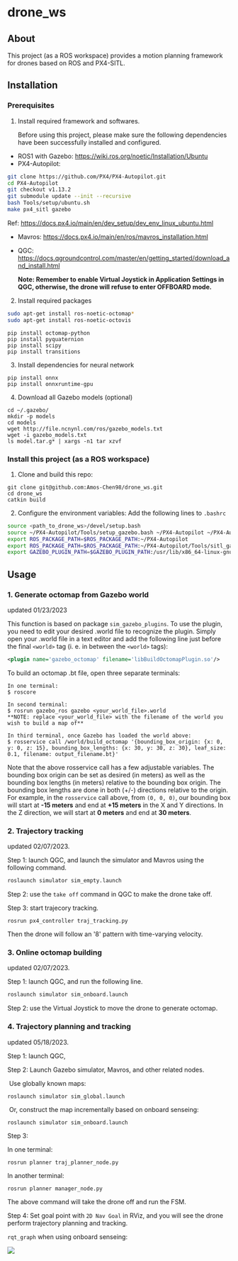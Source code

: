 # drone_ws
## About

This project (as a ROS workspace) provides a motion planning framework for drones based on ROS and PX4-SITL.

## Installation

### Prerequisites

1. Install required framework and softwares.

   Before using this project, please make sure the following dependencies have been successfully installed and configured.

* ROS1 with Gazebo: https://wiki.ros.org/noetic/Installation/Ubuntu
* PX4-Autopilot:

```bash
git clone https://github.com/PX4/PX4-Autopilot.git
cd PX4-Autopilot
git checkout v1.13.2
git submodule update --init --recursive
bash Tools/setup/ubuntu.sh
make px4_sitl gazebo
```

Ref:  https://docs.px4.io/main/en/dev_setup/dev_env_linux_ubuntu.html

* Mavros: https://docs.px4.io/main/en/ros/mavros_installation.html

* QGC: https://docs.qgroundcontrol.com/master/en/getting_started/download_and_install.html

  **Note: Remember to enable Virtual Joystick in Application Settings in QGC, otherwise, the drone will refuse to enter OFFBOARD mode.**

2. Install required packages

```bash
sudo apt-get install ros-noetic-octomap*
sudo apt-get install ros-noetic-octovis
```

```
pip install octomap-python
pip install pyquaternion
pip install scipy
pip install transitions
```

3. Install dependencies for neural network

```
pip install onnx
pip install onnxruntime-gpu
```

4. Download all Gazebo models (optional)

```
cd ~/.gazebo/
mkdir -p models
cd models
wget http://file.ncnynl.com/ros/gazebo_models.txt
wget -i gazebo_models.txt
ls model.tar.g* | xargs -n1 tar xzvf
```

### Install this project (as a ROS workspace)

1. Clone and build this repo:

```
git clone git@github.com:Amos-Chen98/drone_ws.git
cd drone_ws
catkin build
```

2. Configure the environment variables: Add the following lines to `.bashrc`

```bash
source <path_to_drone_ws>/devel/setup.bash
source ~/PX4-Autopilot/Tools/setup_gazebo.bash ~/PX4-Autopilot ~/PX4-Autopilot/build/px4_sitl_default
export ROS_PACKAGE_PATH=$ROS_PACKAGE_PATH:~/PX4-Autopilot
export ROS_PACKAGE_PATH=$ROS_PACKAGE_PATH:~/PX4-Autopilot/Tools/sitl_gazebo
export GAZEBO_PLUGIN_PATH=$GAZEBO_PLUGIN_PATH:/usr/lib/x86_64-linux-gnu/gazebo-11/plugins
```

## Usage

### 1. Generate octomap from Gazebo world

updated 01/23/2023

This function is based on package `sim_gazebo_plugins`. To use the plugin, you need to edit your desired .world file to recognize the plugin. Simply open your .world file in a text editor and add the following line just before the final `<world>` tag (i. e. in between the `<world>` tags):

```xml
<plugin name='gazebo_octomap' filename='libBuildOctomapPlugin.so'/>
```

To build an octomap .bt file, open three separate terminals:

```
In one terminal:
$ roscore

In second terminal:
$ rosrun gazebo_ros gazebo <your_world_file>.world
**NOTE: replace <your_world_file> with the filename of the world you wish to build a map of**

In third terminal, once Gazebo has loaded the world above:
$ rosservice call /world/build_octomap '{bounding_box_origin: {x: 0, y: 0, z: 15}, bounding_box_lengths: {x: 30, y: 30, z: 30}, leaf_size: 0.1, filename: output_filename.bt}'
```

Note that the above rosservice call has a few adjustable variables. The bounding box origin can be set as desired (in meters) as well as the bounding box lengths (in meters) relative to the bounding box origin. The bounding box lengths are done in both (+/-) directions relative to the origin. For example, in the `rosservice` call above, from `(0, 0, 0)`, our bounding box will start at **-15 meters** and end at **+15 meters** in the X and Y directions. In the Z direction, we will start at **0 meters** and end at **30 meters**.

### 2. Trajectory tracking

updated 02/07/2023.

Step 1: launch QGC, and launch the simulator and Mavros using the following command.

```bash
roslaunch simulator sim_empty.launch 
```

Step 2: use the `take off` command in QGC to make the drone take off.

Step 3: start trajecory tracking.

```
rosrun px4_controller traj_tracking.py
```

Then the drone will follow an '8' pattern with time-varying velocity.

### 3. Online octomap building

updated 02/07/2023.

Step 1: launch QGC, and run the following line.

```bash
roslaunch simulator sim_onboard.launch 
```

Step 2: use the Virtual Joystick to move the drone to generate octomap.

### 4. Trajectory planning and tracking

updated 05/18/2023.

Step 1: launch QGC, 

Step 2: Launch Gazebo simulator, Mavros, and other related nodes.

​	Use globally known maps:

```bash
roslaunch simulator sim_global.launch 
```

​	Or, construct the map incrementally based on onboard senseing:

```
roslaunch simulator sim_onboard.launch 
```

Step 3: 

In one terminal:

```
rosrun planner traj_planner_node.py 
```

In another terminal: 

```
rosrun planner manager_node.py
```

The above command will take the drone off and run the FSM.

Step 4: Set goal point with `2D Nav Goal` in RViz, and you will see the drone perform trajectory planning and tracking.



`rqt_graph` when using onboard senseing:

![](https://raw.githubusercontent.com/Amos-Chen98/Image_bed/main/2023/202304262012099.png)
